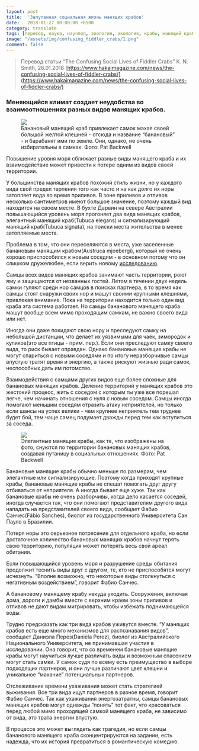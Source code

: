 ```yaml
---
layout: post
title:  'Запутанная социальная жизнь манящих крабов'
date:   2018-01-27 00:00:00 +0500
category: translate
tags: [перевод, наука, научпоп, зоология, экология, крабы, манящий краб, Tubuca elegans, Tubuca signata, Austruca mjoebergi, Kiona Smith]
image: "/assets/img/confusing_fiddler_crabs/1.png"
comment: false
---
```

>Перевод статьи “The Confusing Social Lives of Fiddler Crabs”  K. N. Smith, 26.01.2018
[https://www.hakaimagazine.com/news/the-confusing-social-lives-of-fiddler-crabs/](https://www.hakaimagazine.com/news/the-confusing-social-lives-of-fiddler-crabs/)


### Меняющийся климат создает неудобства во взаимоотношениях разных видов манящих крабов.

<figure>
  <img src="{{site.baseurl}}/assets/img/confusing_fiddler_crabs/1.png"/>
  <figcaption>Банановый манящий краб привлекает самок махая своей большой желтой клешней - отсюда и название “банановый” - и барабанят ими по земле. Они, однако, не очень избирательны в самках. Фото: Pat Backwell</figcaption>
</figure>

Повышение уровня моря сближает разные виды манящего краба и их взаимодействие может привести к потере одним из видов своей территории.

У большинства манящих крабов похожий стиль жизни, но у каждого вида свой предел терпения того как часто и на как долго их норы затопляет вода во время приливов. В зоне приливов и отливов несколько сантиметров имеют большое значение, поэтому каждый вид находится на своем месте. В бухте Дарвин на севере Австралии повышающийся уровень моря прогоняет два вида манящих крабов, элегантный манящий краб(Tubuca elegans) и сигнализирующий манящий краб(Tubuca signata), на поиски места жительства в менее затопляемые места.

Проблема в том, что они переселяются в места, уже заселенные банановым манящим крабом(Austruca mjoebergi), который не очень хорошо приспособился к новым соседям - в основном потому что он слишком дружелюбен, если верить новому [исследованию](http://doi.org/10.1016/j.jembe.2017.12.010).

Самцы всех видов манящих крабов занимают часть территории, роют яму и защищаются от незванных гостей. Летом в течении двух недель самки гуляют среди нор самцов в поисках партнера, в то время как самцы стоят снаружи своих нор и машут своими крупными клешнями, привлекая внимание. Пока на территории находится только один вид краба эта система работает. Но самцы бананового манящего краба машут вообще всем мимо проходящим самкам, не важно своего вида или нет.

Иногда они даже покидают свою нору и преследуют самку на небольшой дистанции, что делает их уязвимыми для чаек, зимородок и куликов(это все птицы - прим. пер.). Если они преследуют самку своего вида, то риск бывает оправдан. Однако банановые манящие крабы не могут спариться с новыми соседями и по итогу неразборчивые самцы впустую тратят время и энергию, а также рискуют жизнью ради самок, неспособных дать им потомство. 

Взаимодействия с самцами других видов еще более сложные для банановых манящих крабов. Деление территорий у манящих крабов это жестокий процесс, жить с соседом с которым ты уже все порешал легче, чем начинать отношения с нуля с новым соседом. Самцы иногда помогают меньшим соседям отразить атаку неприятелей, но только если шансы на успех велики - чем крупнее неприятель тем труднее будет бой, тем чаще самец подумает дважды перед тем как вступиться за соседа.

<figure>
  <img src="{{site.baseurl}}/assets/img/confusing_fiddler_crabs/2.png"/>
  <figcaption>Элегантные манящие крабы, как те, что изображены на фото, снуются по территории банановых манящих крабов, создавая путаницу в социальных отношениях. Фото: Pat Backwell</figcaption>
</figure>

Банановые манящие крабы обычно меньше по размерам, чем элегантные или сигнализирующие. Поэтому когда приходят крупные крабы, банановые манящие крабы не спешат помогать друг другу отбиваться от неприятеля. А иногда бывает еще хуже. Так как банановые крабы не очень разборчивы, когда дело касается соседей, иногда случается так, что они помогают представителям другого вида нападать на представителей своего вида, сообщает Фабио Санчес(Fábio Sanches), биолог из государственного Университета Сан Пауло в Бразилии.

Потеря норы это серьезное потрясение для отдельного краба, но если достаточное количество банановых манящих крабов начнут терять свою территорию, популяция может потерять весь свой ареал обитания.

Если повышающийся уровень моря и разрушение среды обитания продолжит теснить виды друг с другом, те, кто не приспособятся могут исчезнуть. “Вполне возможно, что некоторые виды столкнуться с негативным воздействием”, говорит Фабио Санчес.

А банановому манящему крабу некуда уходить. Сооружения, включая дома, дороги и дамбы вместе с верхним краем зоны приливов и отливов не дают видам мигрировать, чтобы избежать поднимающейся воды.

Трудно предсказать как три вида крабов уживутся вместе. “У манящих крабов есть еще много механизмов для распознавания видов”, сообщает Даниэла Перез(Daniela Perez), биолог из Австралийского Национального Университета, не принимавшая участия в исследовании. Она говорит, что со временем банановые манящие крабы могут научиться лучше различать виды и возможным спасением могут стать самки. У самок судя по всему есть преимущество в выборе подходящих партнеров, и они лучше различают цвет клешни и  уникальное “махание” потенциальных партнеров.

Отслеживание времени ухаживания может стать стратегией выживания. Все три вида ищут партнеров в разное время, говорит Фабио Санчес. Так как ухаживания энергозатратны, самцы банановых манящих крабов могут однажды “понять” тот факт, что красоваться перед любой мимо проходящей самкой манящего краба, не зависимо от вида, это трата энергии впустую. 

В процессе это может выглядеть как трагедия, но если самцы бананового манящего краба сконцентрируются на задании, есть надежда, что их история превратиться в романтическую комедию.
